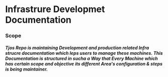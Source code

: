 # Infrastrure Developmet Documentation

### Scope
##### Tjos Repo is maintaining Development and production related Infra strucre documentation which leps users to manage these machines. This Documentation is structured in sucha  a Way that Every Machine which has certain scope and objective its different Area's configuration & steps is being maintainer.